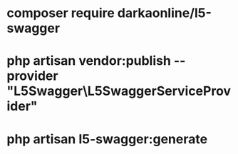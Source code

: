 <h1>composer require darkaonline/l5-swagger</h1>
<h1>php artisan vendor:publish --provider "L5Swagger\L5SwaggerServiceProvider"</h1>
<h1>php artisan l5-swagger:generate</h1>
